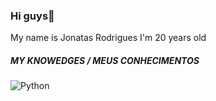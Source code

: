 ### Hi guys👋

My name is Jonatas Rodrigues
I'm 20 years old

##### MY KNOWEDGES / MEUS CONHECIMENTOS

![Python](https://img.shields.io/badge/python-3670A0?style=for-the-badge&logo=python&logoColor=ffdd54)
